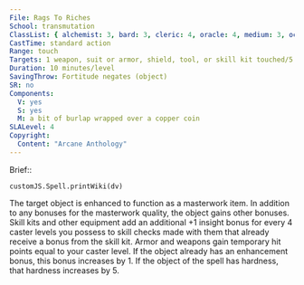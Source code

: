 ```yaml
---
File: Rags To Riches
School: transmutation
ClassList: { alchemist: 3, bard: 3, cleric: 4, oracle: 4, medium: 3, occultist: 3, sorcerer: 4, wizard: 4, witch: 4 }
CastTime: standard action
Range: touch
Targets: 1 weapon, suit or armor, shield, tool, or skill kit touched/5 levels
Duration: 10 minutes/level
SavingThrow: Fortitude negates (object)
SR: no
Components:
  V: yes
  S: yes
  M: a bit of burlap wrapped over a copper coin
SLALevel: 4
Copyright:
  Content: "Arcane Anthology"
---
```

Brief:: 

```dataviewjs
customJS.Spell.printWiki(dv)
```

The target object is enhanced to function as a masterwork item. In addition to any bonuses for the masterwork quality, the object gains other bonuses. Skill kits and other equipment add an additional +1 insight bonus for every 4 caster levels you possess to skill checks made with them that already receive a bonus from the skill kit. Armor and weapons gain temporary hit points equal to your caster level. If the object already has an enhancement bonus, this bonus increases by 1. If the object of the spell has hardness, that hardness increases by 5.

